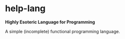 # help-lang
<b>Highly Esoteric Language for Programming</b>

A simple (incomplete) functional programming language.
